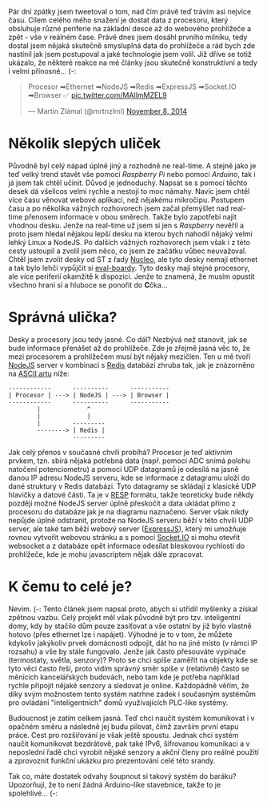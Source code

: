 Pár dní zpátky jsem tweetoval o tom, nad čím právě teď trávím asi nejvíce času. Cílem celého mého snažení je dostat data z procesoru, který obsluhuje různé periferie na základní desce až do webového prohlížeče a zpět - vše v reálném čase. Právě dnes jsem dosáhl prvního milníku, tedy dostal jsem nějaká skutečně smysluplná data do prohlížeče a rád bych zde nastínil jak jsem postupoval a jaké technologie jsem volil. Již dříve se totiž ukázalo, že některé reakce na mé články jsou skutečně konstruktivní a tedy i velmi přínosné... (-:

<blockquote class="twitter-tweet" lang="en"><p>Procesor ➡Ethernet ➡NodeJS ➡Redis ➡ExpressJS ➡Socket.IO ➡Browser ✅ <a href="http://t.co/MAIlmMZEL9">pic.twitter.com/MAIlmMZEL9</a></p>&mdash; Martin Zlámal (@mrtnzlml) <a href="https://twitter.com/mrtnzlml/status/531104236571230208">November 8, 2014</a></blockquote>
<script async src="//platform.twitter.com/widgets.js" charset="utf-8"></script>

# Několik slepých uliček

Původně byl celý nápad úplně jiný a rozhodně ne real-time. A stejně jako je teď velký trend stavět vše pomocí *Raspberry Pi* nebo pomocí *Arduino*, tak i já jsem tak chtěl učinit. Důvod je jednoduchý. Napsat se s pomocí těchto desek dá všelicos velmi rychle a nestojí to moc námahy. Navíc jsem chtěl více času věnovat webové aplikaci, než nějakému mikročipu. Postupem času a po několika vážných rozhovorech jsem začal přemýšlet nad real-time přenosem informace v obou směrech. Takže bylo zapotřebí najít vhodnou desku. Jenže na real-time už jsem si jen s *Raspberry* nevěřil a proto jsem hledal nějakou lepší desku na kterou bych nahodil nějaký velmi lehký Linux a NodeJS. Po dalších vážných rozhovorech jsem však i z této cesty ustoupil a zvolil jsem něco, co jsem ze začátku vůbec neuvažoval. Chtěl jsem zvolit desky od ST z řady [Nucleo](www.st.com/stm32nucleo), ale tyto desky nemají ethernet a tak bylo lehčí vypůjčit si [eval-boardy](www.st.com/stm3220g-eval). Tyto desky mají stejné procesory, ale více periferií okamžitě k dispozici. Jenže to znamená, že musím opustit všechno hraní si a hluboce se ponořit do **C**čka...

# Správná ulička?

Desky a procesory jsou tedy jasné. Co dál? Nezbývá než stanovit, jak se bude informace přenášet až do prohlížeče. Zde je zřejmě jasná věc to, že mezi procesorem a prohlížečem musí být nějaký mezičlen. Ten u mě tvoří [NodeJS](http://nodejs.org/) server v kombinaci s [Redis](http://redis.io/) databází zhruba tak, jak je znázorněno na [ASCII artu](http://cs.wikipedia.org/wiki/ASCII_art) níže:

```
------------      ----------      -----------
| Procesor | ---> | NodeJS | ---> | Browser |
------------      ----------      -----------
        |             ^
        |             |
        |         ---------
        --------> | Redis |
                  ---------
```

Jak celý přenos v současné chvíli probíhá? Procesor je teď aktivním prvkem, tzn. sbírá nějaká potřebná data (např. pomocí ADC snímá polohu natočení potenciometru) a pomocí UDP datagramů je odesílá na jasně danou IP adresu NodeJS serveru, kde se informace z datagramu uloží do dané struktury v Redis databázi. Tyto datagramy se skládají z klasické UDP hlavičky a datové části. Ta je v [RESP](http://redis.io/topics/protocol) formátu, takže teoreticky bude někdy později možné NodeJS server úplně přeskočit a data ukládat přímo z procesoru do databáze jak je na diagramu naznačeno. Server však nikdy nepůjde úplně odstranit, protože na NodeJS serveru běží v této chvíli UDP server, ale také tam běží webový server ([ExpressJS](http://expressjs.com/)), který mi umožňuje rovnou vytvořit webovou stránku a s pomocí [Socket.IO](http://socket.io/) si mohu otevřít websocket a z databáze opět informace odesílat bleskovou rychlostí do prohlížeče, kde je mohu javascriptem nějak dále zpracovat.

# K čemu to celé je?

Nevím. (-: Tento článek jsem napsal proto, abych si utřídil myšlenky a získal zpětnou vazbu. Celý projekt měl však původně být pro tzv. inteligentní domy, kdy by stačilo dům pouze zasíťovat a vše ostatní by již bylo vlastně hotovo (přes ethernet lze i napájet). Výhodné je to v tom, že můžete kdykoliv jakýkoliv prvek domácnosti odpojit, dát ho na jiné místo (v rámci IP rozsahu) a vše by stále fungovalo. Jenže jak často přesouváte vypínače (termostaty, světla, senzory)? Proto se chci spíše zaměřit na objekty kde se tyto věci často řeší, proto vidím správný směr spíše v (relativně) často se měnících kancelářských budovách, nebo tam kde je potřeba například rychle připojit nějaké senzory a sledovat je online. Každopádně věřím, že díky svým možnostem tento systém natrhne zadek i současným systémům pro ovládání "inteligentních" domů využívajících PLC-like systémy.

Budoucnost je zatím celkem jasná. Teď chci naučit systém komunikovat i v opačném směru a následně jej budu pilovat, čímž završím první etapu práce. Cest pro rozšiřování je však ještě spoustu. Jednak chci systém naučit komunikovat bezdrátově, pak také IPv6, šifrovanou komunikaci a v neposlední řadě chci vyrobit nějaké senzory a akční členy pro reálné použití a zprovoznit funkční ukázku pro prezentování celé této srandy.

Tak co, máte dostatek odvahy šoupnout si takový systém do baráku? Upozorňuji, že to není žádná Arduino-like stavebnice, takže to je spolehlivé... (-: